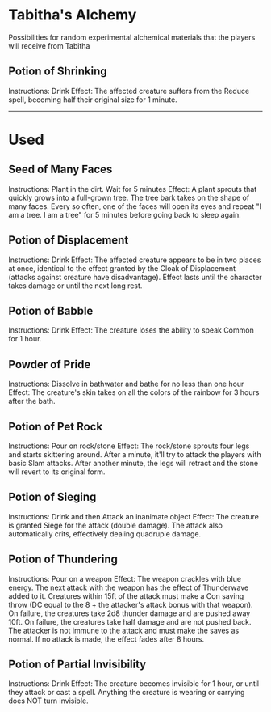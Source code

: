 # Tabitha's Alchemy
Possibilities for random experimental alchemical materials that the players will receive from Tabitha

## Potion of Shrinking
Instructions: Drink
Effect: The affected creature suffers from the Reduce spell, becoming half their original size for 1 minute.

---

# Used

## Seed of Many Faces
Instructions: Plant in the dirt. Wait for 5 minutes
Effect: A plant sprouts that quickly grows into a full-grown tree. The tree bark takes on the shape of many faces. Every so often, one of the faces will open its eyes and repeat "I am a tree. I am a tree" for 5 minutes before going back to sleep again.

## Potion of Displacement
Instructions: Drink
Effect: The affected creature appears to be in two places at once, identical to the effect granted by the Cloak of Displacement (attacks against creature have disadvantage). Effect lasts until the character takes damage or until the next long rest.

## Potion of Babble
Instructions: Drink
Effect: The creature loses the ability to speak Common for 1 hour.

## Powder of Pride
Instructions: Dissolve in bathwater and bathe for no less than one hour
Effect: The creature's skin takes on all the colors of the rainbow for 3 hours after the bath.

## Potion of Pet Rock
Instructions: Pour on rock/stone
Effect: The rock/stone sprouts four legs and starts skittering around. After a minute, it'll try to attack the players with basic Slam attacks. After another minute, the legs will retract and the stone will revert to its original form.

## Potion of Sieging
Instructions: Drink and then Attack an inanimate object
Effect: The creature is granted Siege for the attack (double damage). The attack also automatically crits, effectively dealing quadruple damage.

## Potion of Thundering
Instructions: Pour on a weapon
Effect: The weapon crackles with blue energy. The next attack with the weapon has the effect of Thunderwave added to it. Creatures within 15ft of the attack must make a Con saving throw (DC equal to the 8 + the attacker's attack bonus with that weapon). On failure, the creatures take 2d8 thunder damage and are pushed away 10ft. On failure, the creatures take half damage and are not pushed back. The attacker is not immune to the attack and must make the saves as normal. If no attack is made, the effect fades after 8 hours.

## Potion of Partial Invisibility
Instructions: Drink
Effect: The creature becomes invisible for 1 hour, or until they attack or cast a spell. Anything the creature is wearing or carrying does NOT turn invisible.

